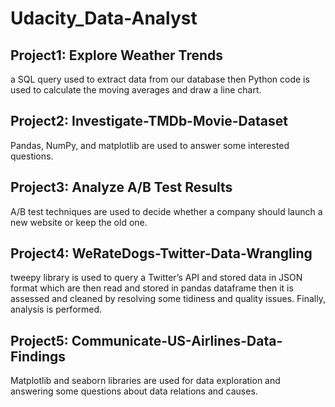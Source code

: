 # Udacity_Data-Analyst

## Project1: Explore Weather Trends
a SQL query used to extract data from our database then Python code is used to calculate the moving averages and draw a line chart.

## Project2: Investigate-TMDb-Movie-Dataset
Pandas, NumPy, and matplotlib are used to answer some interested questions.

## Project3: Analyze A/B Test Results
A/B test techniques are used to decide whether a company should launch a new website or keep the old one.

## Project4: WeRateDogs-Twitter-Data-Wrangling
tweepy library is used to query a Twitter’s API and stored data in JSON format which are then read and stored in pandas dataframe then it is assessed and cleaned by resolving some tidiness and quality issues. Finally, analysis is performed.

## Project5: Communicate-US-Airlines-Data-Findings
Matplotlib and seaborn libraries are used for data exploration and answering some questions about data relations and causes.

